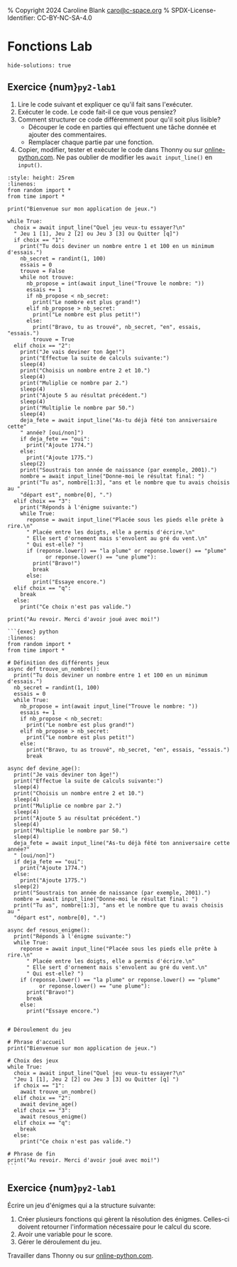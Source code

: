 % Copyright 2024 Caroline Blank <caro@c-space.org>
% SPDX-License-Identifier: CC-BY-NC-SA-4.0

# Fonctions Lab

```{metadata}
hide-solutions: true
```

## Exercice {num}`py2-lab1`

1.  Lire le code suivant et expliquer ce qu'il fait sans l'exécuter.
2.  Exécuter le code. Le code fait-il ce que vous pensiez?
3.  Comment structurer ce code différemment pour qu'il soit plus lisible?
    - Découper le code en parties qui effectuent une tâche donnée et ajouter des
    commentaires.
    - Remplacer chaque partie par une fonction.
4.  Copier, modifier, tester et exécuter le code dans Thonny ou sur
    [online-python.com](https://www.online-python.com/). Ne pas oublier de
    modifier les `await input_line()` en `input()`.

```{exec} python
:style: height: 25rem
:linenos:
from random import *
from time import *

print("Bienvenue sur mon application de jeux.")

while True:
  choix = await input_line("Quel jeu veux-tu essayer?\n"
  " Jeu 1 [1], Jeu 2 [2] ou Jeu 3 [3] ou Quitter [q]")
  if choix == "1":
    print("Tu dois deviner un nombre entre 1 et 100 en un minimum d'essais.")
    nb_secret = randint(1, 100)
    essais = 0
    trouve = False
    while not trouve:
      nb_propose = int(await input_line("Trouve le nombre: "))
      essais += 1
      if nb_propose < nb_secret:
        print("Le nombre est plus grand!")
      elif nb_propose > nb_secret:
        print("Le nombre est plus petit!")
      else:
        print("Bravo, tu as trouvé", nb_secret, "en", essais, "essais.")
        trouve = True
  elif choix == "2":
    print("Je vais deviner ton âge!")
    print("Effectue la suite de calculs suivante:")
    sleep(4)
    print("Choisis un nombre entre 2 et 10.")
    sleep(4)
    print("Muliplie ce nombre par 2.")
    sleep(4)
    print("Ajoute 5 au résultat précédent.")
    sleep(4)
    print("Multiplie le nombre par 50.")
    sleep(4)
    deja_fete = await input_line("As-tu déjà fêté ton anniversaire cette"
    " année? [oui/non]")
    if deja_fete == "oui":
      print("Ajoute 1774.")
    else:
      print("Ajoute 1775.")
    sleep(2)
    print("Soustrais ton année de naissance (par exemple, 2001).")
    nombre = await input_line("Donne-moi le résultat final: ")
    print("Tu as", nombre[1:3], "ans et le nombre que tu avais choisis au "
    "départ est", nombre[0], ".")
  elif choix == "3":
    print("Réponds à l'énigme suivante:")
    while True:
      reponse = await input_line("Placée sous les pieds elle prête à rire.\n"
      " Placée entre les doigts, elle a permis d'écrire.\n"
      " Elle sert d'ornement mais s'envolent au gré du vent.\n"
      " Qui est-elle? ")
      if (reponse.lower() == "la plume" or reponse.lower() == "plume"
            or reponse.lower() == "une plume"):
        print("Bravo!")
        break
      else:
        print("Essaye encore.")
  elif choix == "q":
    break
  else:
    print("Ce choix n'est pas valide.")

print("Au revoir. Merci d'avoir joué avec moi!")
```

````{solution}
```{exec} python
:linenos:
from random import *
from time import *

# Définition des différents jeux
async def trouve_un_nombre():
  print("Tu dois deviner un nombre entre 1 et 100 en un minimum d'essais.")
  nb_secret = randint(1, 100)
  essais = 0
  while True:
    nb_propose = int(await input_line("Trouve le nombre: "))
    essais += 1
    if nb_propose < nb_secret:
      print("Le nombre est plus grand!")
    elif nb_propose > nb_secret:
      print("Le nombre est plus petit!")
    else:
      print("Bravo, tu as trouvé", nb_secret, "en", essais, "essais.")
      break

async def devine_age():
  print("Je vais deviner ton âge!")
  print("Effectue la suite de calculs suivante:")
  sleep(4)
  print("Choisis un nombre entre 2 et 10.")
  sleep(4)
  print("Muliplie ce nombre par 2.")
  sleep(4)
  print("Ajoute 5 au résultat précédent.")
  sleep(4)
  print("Multiplie le nombre par 50.")
  sleep(4)
  deja_fete = await input_line("As-tu déjà fêté ton anniversaire cette année?"
  " [oui/non]")
  if deja_fete == "oui":
    print("Ajoute 1774.")
  else:
    print("Ajoute 1775.")
  sleep(2)
  print("Soustrais ton année de naissance (par exemple, 2001).")
  nombre = await input_line("Donne-moi le résultat final: ")
  print("Tu as", nombre[1:3], "ans et le nombre que tu avais choisis au "
  "départ est", nombre[0], ".")

async def resous_enigme():
  print("Réponds à l'énigme suivante:")
  while True:
    reponse = await input_line("Placée sous les pieds elle prête à rire.\n"
      " Placée entre les doigts, elle a permis d'écrire.\n"
      " Elle sert d'ornement mais s'envolent au gré du vent.\n"
      " Qui est-elle? ")
    if (reponse.lower() == "la plume" or reponse.lower() == "plume"
          or reponse.lower() == "une plume"):
      print("Bravo!")
      break
    else:
      print("Essaye encore.")


# Déroulement du jeu

# Phrase d'accueil
print("Bienvenue sur mon application de jeux.")

# Choix des jeux
while True:
  choix = await input_line("Quel jeu veux-tu essayer?\n"
  "Jeu 1 [1], Jeu 2 [2] ou Jeu 3 [3] ou Quitter [q] ")
  if choix == "1":
    await trouve_un_nombre()
  elif choix == "2":
    await devine_age()
  elif choix == "3":
    await resous_enigme()
  elif choix == "q":
    break
  else:
    print("Ce choix n'est pas valide.")

# Phrase de fin
print("Au revoir. Merci d'avoir joué avec moi!")
```
````

## Exercice {num}`py2-lab1`

Écrire un jeu d'énigmes qui a la structure suivante:
1.  Créer plusieurs fonctions qui gèrent la résolution des énigmes. Celles-ci
    doivent retourner l'information nécessaire pour le calcul du score.
2.  Avoir une variable pour le score.
3.  Gérer le déroulement du jeu.

Travailler dans Thonny ou sur
[online-python.com](https://www.online-python.com/).
